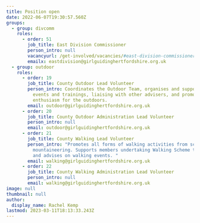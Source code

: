 ```yaml
---
title: Position open
date: 2022-06-07T19:30:57.560Z
groups:
  - group: divcomm
    roles:
      - order: 51
        job_title: East Division Commissioner
        person_intro: null
        vacancyurl: /get-involved/vacancies/#east-division-commissioner
        emailx: eastdivision@girlguidinghertfordshire.org.uk
  - group: outdoor
    roles:
      - order: 19
        job_title: County Outdoor Lead Volunteer
        person_intro: Coordinates the Outdoor Team, organises and supports outdoor
          events and trainings, liaising with other advisers, and promoting an
          enthusiasm for the outdoors.
        email: outdoor@girlguidinghertfordshire.org.uk
      - order: 20
        job_title: County Outdoor Administration Lead Volunteer
        person_intro: null
        email: outdoor@girlguidinghertfordshire.org.uk
      - order: 21
        job_title: County Walking Lead Volunteer
        person_intro: "Promotes all forms of walking activities from scavenger hunts to
          mountaineering. Supports members undertaking Walking Scheme training
          and advises on walking events. "
        email: walking@girlguidinghertfordshire.org.uk
      - order: 22
        job_title: County Walking Administration Lead Volunteer
        person_intro: null
        email: walking@girlguidinghertfordshire.org.uk
image: null
thumbnail: null
author:
  display_name: Rachel Kemp
lastmod: 2023-03-11T18:13:33.243Z
---
```


